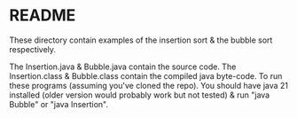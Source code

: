 # README
These directory contain examples of the insertion sort & the bubble sort respectively.

The Insertion.java & Bubble.java contain the source code. The Insertion.class & Bubble.class contain the compiled java byte-code.
To run these programs (assuming you've cloned the repo). You should have java 21 installed (older version would probably work but not tested) & run "java Bubble" or "java Insertion".